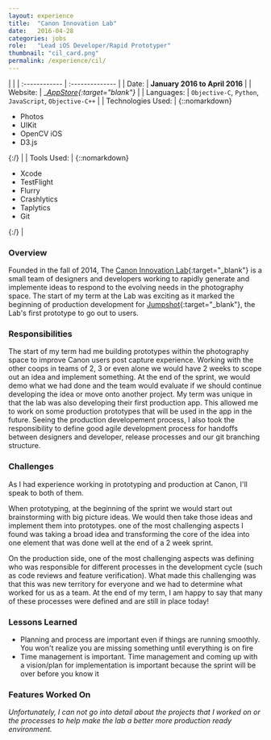 ```yaml
---
layout: experience
title:  "Canon Innovation Lab"
date:   2016-04-28
categories: jobs
role:	"Lead iOS Developer/Rapid Prototyper"
thumbnail: "cil_card.png"
permalink: /experience/cil/
---
```

|                      |
| :------------ | :-------------- |
| Date:      | __January 2016 to April 2016__ |
| Website:     |    __[AppStore][appstore]{:target="_blank"}__   |
| Languages:  | `Objective-C`, `Python`, `JavaScript`, `Objective-C++` |
| Technologies Used: |  {::nomarkdown}<ul><li>Photos</li><li>UIKit</li><li>OpenCV iOS</li><li>D3.js</li></ul>{:/} |
| Tools Used: |  {::nomarkdown}<ul><li>Xcode</li><li>TestFlight</li><li>Flurry</li><li>Crashlytics</li><li>Taplytics</li><li>Git</li></ul>{:/} |

### Overview

Founded in the fall of 2014, The [Canon Innovation Lab][cil-website]{:target="_blank"} is a small team of designers and developers working to rapidly generate and implemente ideas to respond to the evolving needs in the photography space. The start of my term at the Lab was exciting as it marked the beginning of production development for [Jumpshot][cil-jumpshot]{:target="_blank"}, the Lab's first prototype to go out to users.

### Responsibilities

The start of my term had me building prototypes within the photography space to improve Canon users post capture experience. Working with the other coops in teams of 2, 3 or even alone we would have 2 weeks to scope out an idea and implement something. At the end of the sprint, we would demo what we had done and the team would evaluate if we should continue developing the idea or move onto another project. My term was unique in that the lab was also developing their first production app. This allowed me to work on some production prototypes that will be used in the app in the future. Seeing the production developement process, I also took the responsibility to define good agile development process for handoffs between designers and developer, release processes and our git branching structure.

### Challenges

As I had experience working in prototyping and production at Canon, I'll speak to both of them.

When prototyping, at the beginning of the sprint we would start out brainstorming with big picture ideas. We would then take those ideas and implement them into prototypes. one of the most challenging aspects I found was taking a broad idea and transforming the core of the idea into one element that was done well at the end of a 2 week sprint.

On the production side, one of the most challenging aspects was defining who was responsible for different processes in the development cycle (such as code reviews and feature verification). What made this challenging was that this was new territory for everyone and we had to determine what worked for us as a team. At the end of my term, I am happy to say that many of these processes were defined and are still in place today!

### Lessons Learned

- Planning and process are important even if things are running smoothly. You won't realize you are missing something until everything is on fire
- Time management is important. Time management and coming up with a vision/plan for implementation is important because the sprint will be over before you know it

### Features Worked On
*Unfortunately, I can not go into detail about the projects that I worked on or the processes to help make the lab a better more production ready environment.*

<!-- Jekyll also offers powerful support for code snippets:

{% highlight swift %}
 override func viewDidLoad() {
        super.viewDidLoad()
        tv.delegate = self
        tv.dataSource = self

        tv.alwaysBounceVertical = false
        
        nextViewControllerButton.enabled = false
        nextViewControllerButton.alpha = 0.5
        // Do any additional setup after loading the view.
    }
{% endhighlight %} -->

[appstore]: https://itunes.apple.com/ca/app/jumpshot-focus-on-photos-that/id1103410925?mt=8
[cil-website]: https://canonlabs.io/#/
[cil-jumpshot]: https://canonlabs.io/#/project/jumpshot
